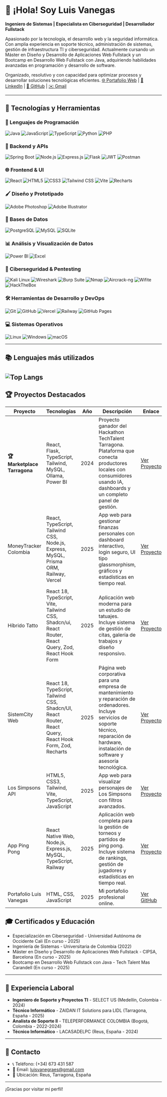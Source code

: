# 👋 ¡Hola! Soy Luis Vanegas

**Ingeniero de Sistemas | Especialista en Ciberseguridad | Desarrollador Fullstack**

Apasionado por la tecnología, el desarrollo web y la seguridad informática. Con amplia experiencia en soporte técnico, administración de sistemas, gestión de infraestructura TI y ciberseguridad. Actualmente cursando un Máster en Diseño y Desarrollo de Aplicaciones Web Fullstack y un Bootcamp en Desarrollo Web Fullstack con Java, adquiriendo habilidades avanzadas en programación y desarrollo de software.

Organizado, resolutivo y con capacidad para optimizar procesos y desarrollar soluciones tecnológicas eficientes.
[🌐 Portafolio Web](https://luis-vanegas-portfolio-v2.vercel.app/) | [💼 LinkedIn](https://www.linkedin.com/in/luis-ricardo-vanegas-granados-a4061920a/) | [🐙 GitHub](https://github.com/LuisVanegasCOL) | [✉️ Gmail](mailto:luisvanegas@gmail.com)



---

## 🚀 Tecnologías y Herramientas

### 🧠 Lenguajes de Programación
![Java](https://img.shields.io/badge/Java-007396?logo=java&logoColor=white)
![JavaScript](https://img.shields.io/badge/JavaScript-F7DF1E?logo=javascript&logoColor=black)
![TypeScript](https://img.shields.io/badge/TypeScript-3178C6?logo=typescript&logoColor=white)
![Python](https://img.shields.io/badge/Python-3776AB?logo=python&logoColor=white)
![PHP](https://img.shields.io/badge/PHP-777BB4?logo=php&logoColor=white)

### 🔧 Backend y APIs
![Spring Boot](https://img.shields.io/badge/Spring_Boot-6DB33F?logo=springboot&logoColor=white)
![Node.js](https://img.shields.io/badge/Node.js-339933?logo=node.js&logoColor=white)
![Express.js](https://img.shields.io/badge/Express.js-000000?logo=express&logoColor=white)
![Flask](https://img.shields.io/badge/Flask-000000?logo=flask&logoColor=white)
![JWT](https://img.shields.io/badge/JWT-000000?logo=jsonwebtokens&logoColor=white)
![Postman](https://img.shields.io/badge/Postman-FF6C37?logo=postman&logoColor=white)

### 🌐 Frontend & UI
![React](https://img.shields.io/badge/React-61DAFB?logo=react&logoColor=black)
![HTML5](https://img.shields.io/badge/HTML5-E34F26?logo=html5&logoColor=white)
![CSS3](https://img.shields.io/badge/CSS3-1572B6?logo=css3&logoColor=white)
![Tailwind CSS](https://img.shields.io/badge/Tailwind_CSS-38B2AC?logo=tailwind-css&logoColor=white)
![Vite](https://img.shields.io/badge/Vite-646CFF?logo=vite&logoColor=white)
![Recharts](https://img.shields.io/badge/Recharts-FF4081?logo=recharts&logoColor=white)

### 🖌️ Diseño y Prototipado
![Adobe Photoshop](https://img.shields.io/badge/Photoshop-31A8FF?logo=adobephotoshop&logoColor=white)
![Adobe Illustrator](https://img.shields.io/badge/Illustrator-FF9A00?logo=adobeillustrator&logoColor=white)

### 💾 Bases de Datos
![PostgreSQL](https://img.shields.io/badge/PostgreSQL-4169E1?logo=postgresql&logoColor=white)
![MySQL](https://img.shields.io/badge/MySQL-4479A1?logo=mysql&logoColor=white)
![SQLite](https://img.shields.io/badge/SQLite-003B57?logo=sqlite&logoColor=white)

### 📊 Análisis y Visualización de Datos
![Power BI](https://img.shields.io/badge/Power_BI-F2C811?logo=powerbi&logoColor=black)
![Excel](https://img.shields.io/badge/Excel-217346?logo=microsoftexcel&logoColor=white)

### 🔐 Ciberseguridad & Pentesting
![Kali Linux](https://img.shields.io/badge/Kali_Linux-557C94?logo=kalilinux&logoColor=white)
![Wireshark](https://img.shields.io/badge/Wireshark-1679A7?logo=wireshark&logoColor=white)
![Burp Suite](https://img.shields.io/badge/Burp_Suite-FF6F00?logo=burpsuite&logoColor=white)
![Nmap](https://img.shields.io/badge/Nmap-214478?logo=nmap&logoColor=white)
![Aircrack-ng](https://img.shields.io/badge/Aircrack--ng-000000?logo=aircrack-ng&logoColor=white)
![Wifite](https://img.shields.io/badge/Wifite-3B3B3B?logo=wifi&logoColor=white)
![HackTheBox](https://img.shields.io/badge/HackTheBox-9FEF00?logo=hackthebox&logoColor=black)

### 🛠️ Herramientas de Desarrollo y DevOps
![Git](https://img.shields.io/badge/Git-F05032?logo=git&logoColor=white)
![GitHub](https://img.shields.io/badge/GitHub-181717?logo=github&logoColor=white)
![Vercel](https://img.shields.io/badge/Vercel-000000?logo=vercel&logoColor=white)
![Railway](https://img.shields.io/badge/Railway-0B0D0E?logo=railway&logoColor=white)
![GitHub Pages](https://img.shields.io/badge/GitHub_Pages-121013?logo=github&logoColor=white)

### 💻 Sistemas Operativos
![Linux](https://img.shields.io/badge/Linux-FCC624?logo=linux&logoColor=black)
![Windows](https://img.shields.io/badge/Windows-0078D6?logo=windows&logoColor=white)
![macOS](https://img.shields.io/badge/macOS-000000?logo=apple&logoColor=white)


---
## 📚 Lenguajes más utilizados
![Top Langs](https://github-readme-stats.vercel.app/api/top-langs/?username=LuisVanegasCOL&langs_count=10&layout=compact&theme=radical)
---
## 🏆 Proyectos Destacados

| Proyecto | Tecnologías | Año | Descripción | Enlace |
|---|---|---|---|---|
| **🏆 Marketplace Tarragona** | React, Flask, TypeScript, Tailwind, MySQL, Ollama, Power BI | 2024 | Proyecto ganador del Hackathon TechTalent Tarragona. Plataforma que conecta productores locales con consumidores usando IA, dashboards y un completo panel de gestión. | [Ver Proyecto](https://github.com/LuisVanegasCOL/Hackathon-TechTalent--Tarragona-2025) |
| MoneyTracker Colombia | React, TypeScript, Tailwind CSS, Node.js, Express, MySQL, Prisma ORM, Railway, Vercel | 2025 | App web para gestionar finanzas personales con dashboard interactivo, login seguro, UI tipo glassmorphism, gráficos y estadísticas en tiempo real. | [Ver Proyecto](https://wallet-flow-control2.vercel.app/) |
| Híbrido Tatto | React 18, TypeScript, Vite, Tailwind CSS, Shadcn/ui, React Router, React Query, Zod, React Hook Form | 2025 | Aplicación web moderna para un estudio de tatuajes. Incluye sistema de gestión de citas, galería de trabajos y diseño responsivo. | [Ver Proyecto](https://hibrido-tatto.vercel.app/) |
| SistemCity Web | React 18, TypeScript, Tailwind CSS, Shadcn/UI, React Router, React Query, React Hook Form, Zod, Recharts | 2025 | Página web corporativa para una empresa de mantenimiento y reparación de ordenadores. Incluye servicios de soporte técnico, reparación de hardware, instalación de software y asesoría tecnológica. | [Ver Proyecto](https://sistemcity-web.vercel.app/) |
| Los Simpsons API | HTML5, CSS3, Tailwind, Vite, TypeScript, JavaScript | 2025 | App web para visualizar personajes de Los Simpsons con filtros avanzados. | [Ver Proyecto](https://app-los-simpson-luis-vanegas.vercel.app/) |
| App Ping Pong | React Native Web, Node.js, Express.js, MySQL, TypeScript, Railway | 2025 | Aplicación web completa para la gestión de torneos y partidos de ping pong. Incluye sistema de rankings, gestión de jugadores y estadísticas en tiempo real. | [Ver Proyecto](https://luisvanegascol.github.io/AppPingPong/) |
| Portafolio Luis Vanegas | HTML, CSS, JavaScript | 2025 | Mi portafolio profesional online. | [Ver GitHub](https://github.com/LuisVanegasCOL/PortafolioLuisVanegas) |

## 🎓 Certificados y Educación

- Especialización en Ciberseguridad - Universidad Autónoma de Occidente Cali (En curso - 2025)
- Ingeniería de Sistemas - Universitaria de Colombia (2022)
- Máster en Diseño y Desarrollo de Aplicaciones Web Fullstack - CIPSA, Barcelona (En curso - 2025)
- Bootcamp en Desarrollo Web Fullstack con Java - Tech Talent Mas Carandell (En curso - 2025)

---

## 💼 Experiencia Laboral

- **Ingeniero de Soporte y Proyectos TI** - SELECT US (Medellín, Colombia - 2024)
- **Técnico Informático** - ZAIDAN IT Solutions para LIDL (Tarragona, España - 2025)
- **Analista de Soporte II** - TELEPERFORMANCE COLOMBIA (Bogotá, Colombia - 2022-2024)
- **Técnico Informático** - LACASADELPC (Reus, España - 2024)
---
## 📩 Contacto

- 📞 Teléfono: (+34) 673 431 587
- 📧 Email: luisvanegraes@gmail.com
- 📍 Ubicación: Reus, Tarragona, España


---

¡Gracias por visitar mi perfil!

